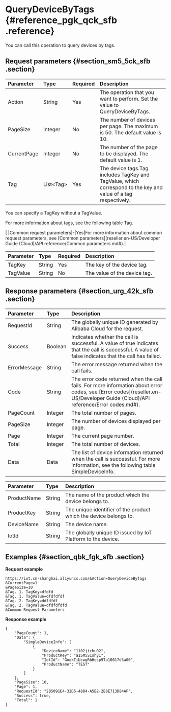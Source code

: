 # QueryDeviceByTags {#reference_pgk_qck_sfb .reference}

You can call this operation to query devices by tags.

## Request parameters {#section_sm5_5ck_sfb .section}

|Parameter|Type|Required|Description|
|:--------|:---|:-------|:----------|
|Action|String|Yes|The operation that you want to perform. Set the value to QueryDeviceByTags.|
|PageSize|Integer|No|The number of devices per page. The maximum is 50. The default value is 10.|
|CurrentPage|Integer|No|The number of the page to be displayed. The default value is 1.|
|Tag|List<Tag\>|Yes|The device tags.Tag includes TagKey and TagValue, which correspond to the key and value of a tag respectively.

You can specify a TagKey without a TagValue.

For more information about tags, see the following table Tag.

|
|Common request parameters|-|Yes|For more information about common request parameters, see [Common parameters](reseller.en-US/Developer Guide (Cloud)/API reference/Common parameters.md#).|

|Parameter|Type|Required|Description|
|:--------|:---|:-------|:----------|
|TagKey|String|Yes|The key of the device tag.|
|TagValue|String|No|The value of the device tag.|

## Response parameters {#section_urg_42k_sfb .section}

|Parameter|Type|Description|
|:--------|:---|:----------|
|RequestId|String|The globally unique ID generated by Alibaba Cloud for the request.|
|Success|Boolean|Indicates whether the call is successful. A value of true indicates that the call is successful. A value of false indicates that the call has failed.|
|ErrorMessage|String|The error message returned when the call fails.|
|Code|String|The error code returned when the call fails. For more information about error codes, see [Error codes](reseller.en-US/Developer Guide (Cloud)/API reference/Error codes.md#).|
|PageCount|Integer|The total number of pages.|
|PageSize|Integer|The number of devices displayed per page.|
|Page|Integer|The current page number.|
|Total|Integer|The total number of devices.|
|Data|Data|The list of device information returned when the call is successful. For more information, see the following table SimpleDeviceInfo.|

|Parameter|Type|Description|
|:--------|:---|:----------|
|ProductName|String|The name of the product which the device belongs to.|
|ProductKey|String|The unique identifier of the product which the device belongs to.|
|DeviceName|String|The device name.|
|IotId|String|The globally unique ID issued by IoT Platform to the device.|

## Examples {#section_qbk_fgk_sfb .section}

**Request example**

```
https://iot.cn-shanghai.aliyuncs.com/&Action=QueryDeviceByTags
&CurrentPage=1
&PageSize=10
&Tag. 1. TagKey=dfdfd
&Tag. 1. TagValue=dfdfdfdf
&Tag. 2. TagKey=ddfdfdf
&Tag. 2. TagValue=dfdfdfdfd
&Common Request Parameters
```

**Response example**

```
{
    "PageCount": 1,
    "Data": {
        "SimpleDeviceInfo": [
            {
                "DeviceName": "1102jichu02",
                "ProductKey": "a1SM5S1shy1",
                "IotId": "GookTiUcwqRbHosp9Ta10017d3a00",
                "ProductName": "TEST"
            }
        ]
    },
    "PageSize": 10,
    "Page": 1,
    "RequestId": "2B5091E4-32D5-4884-A5B2-2E8E713D84AF",
    "Success": true,
    "Total": 1
}
```

